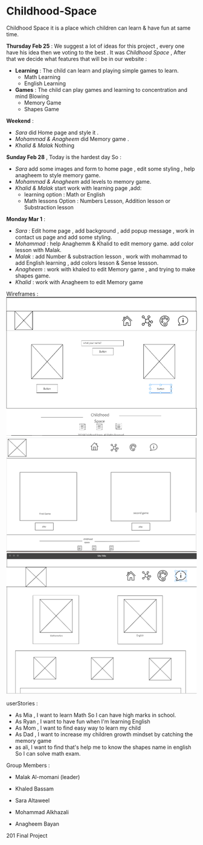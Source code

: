 # Childhood-Space


Childhood Space it is a place which children can learn & have fun at same time.

**Thursday Feb 25** : We suggest a lot of ideas for this project , every one have his idea then we voting to the best . It was *Childhood Space* , After that we decide what features that will be in our website : 
- **Learning** : The child can learn and playing simple games to learn.
  - Math Learning
  - English Learning
- **Games** : The child can play games and learning to concentration and mind Blowing
  - Memory Game
  - Shapes Game

**Weekend** :
- *Sara* did Home page and style it .
- *Mohammad & Anagheem* did Memory game .
- *Khalid & Malak* Nothing

**Sunday Feb 28** , Today is the hardest day So :
- *Sara* add some images and form to home page , edit some styling , help anagheem to style memory game.
- *Mohammad & Anagheem* add levels to memory game.
- *Khalid & Malak* start work with learning page ,add:
  - learning option : Math or English
  - Math lessons Option : Numbers Lesson, Addition lesson or Substraction lesson


**Monday Mar 1** :
- *Sara* : Edit home page , add background , add popup message , work in contact us page and add some styling.
- *Mohammad* : help Anaghemm & Khalid to edit memory game. add color lesson with Malak.
- *Malak* : add Number & substraction lesson , work with mohammad to add English learning , add colors lesson & Sense lessson.
- *Anagheem* : work with khaled to edit Memory game , and trying to make shapes game.
- *Khalid* : work with Anagheem to edit Memory game


Wireframes :
![home_wireframe](img/home-wireframe.PNG)
![game_wireframe](img/game-wireframe.png)
![learning_wireframe](img/learning-wireframe.png)

userStories :
- As Mia , I want to learn Math So I can have high marks in school.
- As Ryan , I want to have fun when I'm learning English
- As Mom , I want to find easy way to learn my child
- As Dad , I want to increase my children growth mindset by catching the memory game
- as ali, I want to find that's help me to know the shapes name in english So I can solve math exam.


Group Members :
- Malak Al-momani (leader)
- Khaled Bassam
- Sara Altaweel 
- Mohammad Alkhazali

- Anagheem Bayan 



201 Final Project
